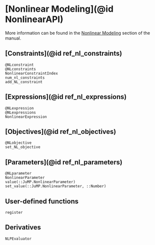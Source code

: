 # [Nonlinear Modeling](@id NonlinearAPI)

More information can be found in the [Nonlinear Modeling](@ref) section of the
manual.

## [Constraints](@id ref_nl_constraints)

```@docs
@NLconstraint
@NLconstraints
NonlinearConstraintIndex
num_nl_constraints
add_NL_constraint
```

## [Expressions](@id ref_nl_expressions)

```@docs
@NLexpression
@NLexpressions
NonlinearExpression
```

## [Objectives](@id ref_nl_objectives)

```@docs
@NLobjective
set_NL_objective
```

## [Parameters](@id ref_nl_parameters)

```@docs
@NLparameter
NonlinearParameter
value(::JuMP.NonlinearParameter)
set_value(::JuMP.NonlinearParameter, ::Number)
```

## User-defined functions

```@docs
register
```

## Derivatives

```@docs
NLPEvaluator
```
